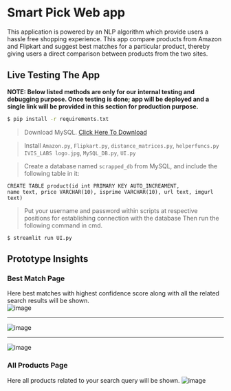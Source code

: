 # Smart Pick Web app

This application is powered by an NLP algorithm which provide users a
hassle free shopping experience. This app compare products from Amazon
and Flipkart and suggest best matches for a particular product, thereby
giving users a direct comparison between products from the two sites.

## Live Testing The App
<STRONG>NOTE: Below listed methods are only for our internal testing and debugging
purpose. Once testing is done; app will be deployed and a single link will be
provided in this section for production purpose. </STRONG>  
```sh
$ pip install -r requirements.txt
```
> Download MySQL. <a href="https://dev.mysql.com/downloads/installer/" target="_blank">Click Here To Download</a>

>Install `Amazon.py`, `Flipkart.py`, `distance_matrices.py`, `helperfuncs.py`
`IVIS_LABS logo.jpg`, `MySQL_DB.py`, `UI.py`

> Create a database named `scrapped_db` from MySQL, and include the following table in it:

```shell script
CREATE TABLE product(id int PRIMARY KEY AUTO_INCREAMENT,
name text, price VARCHAR(10), isprime VARCHAR(10), url text, imgurl text)
```

> Put your username and password within scripts at respective positions
>for establishing connection with the database Then run the following command in cmd.

```shell script
$ streamlit run UI.py
```

## Prototype Insights
### Best Match Page
Here best matches with highest confidence score along with all the related search results will be shown.
<br><img src="2021-06-29.png" alt="image"/>
<hr>
<img src="2021-06-29 (1).png" alt="image"/>
<hr>
<img src="2021-06-29 (2).png" alt="image"/>

### All Products Page
Here all products related to your search query will be shown.
<img src="2021-06-29 (3).png" alt="image"/>